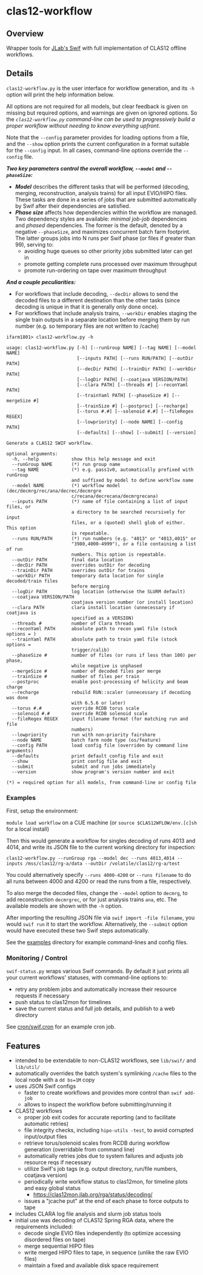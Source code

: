 # clas12-workflow

## Overview
Wrapper tools for [JLab's Swif](https://scicomp.jlab.org/docs/swif) with full implementation of CLAS12 offline workflows.

## Details
`clas12-workflow.py` is the user interface for workflow generation, and its `-h` option will print the help information below.

All options are not required for all models, but clear feedback is given on missing but required options, and warnings are given on ignored options.  So the _`clas12-workflow.py` command-line can be used to progressively build a proper workflow without needing to know everything upfront_.

Note that the `--config` parameter provides for loading options from a file, and the `--show` option prints the current configuration in a format suitable for the `--config` input.  In all cases, command-line options override the `--config` file.

**_Two key parameters control the overall workflow, `--model` and `--phaseSize`:_**

* **_Model_** describes the different tasks that will be performed (decoding, merging, reconstruction, analysis trains) for all input EVIO/HIPO files.  These tasks are done in a series of jobs that are submitted automatically by Swif after their dependencies are satisfied.
* **_Phase size_** affects how dependencies within the workflow are managed.  Two dependency styles are available: _minimal job-job_ dependencies and _phased_ dependencies.  The former is the default, denoted by a negative `--phaseSize`, and maximizes concurrent batch farm footprint.  The latter groups jobs into N runs per Swif phase (or files if greater than 99), serving to:
  * avoiding huge queues so other priority jobs submitted later can get in
  * promote getting complete runs processed over maximum throughput
  * promote run-ordering on tape over maximum throughput

**_And a couple peculiarities:_**
* For workflows that include decoding, `--decDir` allows to send the decoded files to a different destination than the other tasks (since decoding is unique in that it is generally only done once).
* For workflows that include analysis trains, `--workDir` enables staging the single train outputs in a separate location before merging them by run number (e.g. so temporary files are not written to /cache)

```
ifarm1801> clas12-workflow.py -h

usage: clas12-workflow.py [-h] [--runGroup NAME] [--tag NAME] [--model NAME]
                          [--inputs PATH] [--runs RUN/PATH] [--outDir PATH]
                          [--decDir PATH] [--trainDir PATH] [--workDir PATH]
                          [--logDir PATH] [--coatjava VERSION/PATH]
                          [--clara PATH] [--threads #] [--reconYaml PATH]
                          [--trainYaml PATH] [--phaseSize #] [--mergeSize #]
                          [--trainSize #] [--postproc] [--recharge]
                          [--torus #.#] [--solenoid #.#] [--fileRegex REGEX]
                          [--lowpriority] [--node NAME] [--config PATH]
                          [--defaults] [--show] [--submit] [--version]

Generate a CLAS12 SWIF workflow.

optional arguments:
  -h, --help            show this help message and exit
  --runGroup NAME       (*) run group name
  --tag NAME            (*) e.g. pass1v0, automatically prefixed with runGroup
                        and suffixed by model to define workflow name
  --model NAME          (*) workflow model (dec/decmrg/rec/ana/decrec/decmrgre
                        c/recana/decrecana/decmrgrecana)
  --inputs PATH         (*) name of file containing a list of input files, or
                        a directory to be searched recursively for input
                        files, or a (quoted) shell glob of either. This option
                        is repeatable.
  --runs RUN/PATH       (*) run numbers (e.g. "4013" or "4013,4015" or
                        "3980,4000-4999"), or a file containing a list of run
                        numbers. This option is repeatable.
  --outDir PATH         final data location
  --decDir PATH         overrides outDir for decoding
  --trainDir PATH       overrides outDir for trains
  --workDir PATH        temporary data location for single decoded/train files
                        before merging
  --logDir PATH         log location (otherwise the SLURM default)
  --coatjava VERSION/PATH
                        coatjava version number (or install location)
  --clara PATH          clara install location (unnecessary if coatjava is
                        specified as a VERSION)
  --threads #           number of Clara threads
  --reconYaml PATH      absolute path to recon yaml file (stock options = )
  --trainYaml PATH      absolute path to train yaml file (stock options =
                        trigger/calib)
  --phaseSize #         number of files (or runs if less than 100) per phase,
                        while negative is unphased
  --mergeSize #         number of decoded files per merge
  --trainSize #         number of files per train
  --postproc            enable post-processing of helicity and beam charge
  --recharge            rebuild RUN::scaler (unnecessary if decoding was done
                        with 6.5.6 or later)
  --torus #.#           override RCDB torus scale
  --solenoid #.#        override RCDB solenoid scale
  --fileRegex REGEX     input filename format (for matching run and file
                        numbers)
  --lowpriority         run with non-priority fairshare
  --node NAME           batch farm node type (os/feature)
  --config PATH         load config file (overriden by command line arguments)
  --defaults            print default config file and exit
  --show                print config file and exit
  --submit              submit and run jobs immediately
  --version             show program's version number and exit

(*) = required option for all models, from command-line or config file

```

### Examples

First, setup the environment:

`module load workflow` on a CUE machine (or `source $CLAS12WFLOW/env.[c]sh` for a local install)

Then this would generate a workflow for singles decoding of runs 4013 and 4014, and write its JSON file to the current working directory for inspection:

`clas12-workflow.py --runGroup rga --model dec --runs 4013,4014 --inputs /mss/clas12/rg-a/data --outDir /volatile/clas12/rg-a/test`

You could alternatively specify `--runs 4000-4200` or `--runs filename` to do all runs between 4000 and 4200 or read the runs from a file, respectively.

To also merge the decoded files, change the `--model` option to `decmrg`, to add reconstruction `decmrgrec`, or for just analysis trains `ana`, etc.  The available models are shown with the `-h` option.

After importing the resulting JSON file via `swif import -file filename`, you would `swif run` it to start the workflow.  Alternatively, the `--submit` option would have executed these two Swif steps automatically.

See the [examples](./examples) directory for example command-lines and config files. 

### Monitoring / Control
`swif-status.py` wraps various Swif commands.  By default it just prints all your current workflows' statuses, with command-line options to:
* retry any problem jobs and automatically increase their resource requests if necessary
* push status to clas12mon for timelines
* save the current status and full job details, and publish to a web directory

See [cron/swif.cron](./cron/swif.cron) for an example cron job.

## Features
* intended to be extendable to non-CLAS12 workflows, see `lib/swif/` and `lib/util/`
* automatically overrides the batch system's symlinking `/cache` files to the local node with a `dd bs=1M` copy
* uses JSON Swif configs
  * faster to create workflows and provides more control than `swif add-job`
  * allows to inspect the workflow before submitting/running it
* CLAS12 workflows
  * proper job exit codes for accurate reporting (and to facilitate automatic retries)
  * file integrity checks, including `hipo-utils -test`, to avoid corrupted input/output files
  * retrieve torus/solenoid scales from RCDB during workflow generation (overridable from command line)
  * automatically retries jobs due to system failures and adjusts job resource reqs if necessary
  * utilize Swif's job tags (e.g. output directory, run/file numbers, coatjava version)
  * periodically write workflow status to clas12mon, for timeline plots and easy global status
    * https://clas12mon.jlab.org/rga/status/decoding/
  * issues a "jcache put" at the end of each phase to force outputs to tape
* includes CLARA log file analysis and slurm job status tools
* initial use was decoding of CLAS12 Spring RGA data, where the requirements included:
  * decode single EVIO files independently (to optimize accessing disordered files on tape)
  * merge sequential HIPO files
  * write merged HIPO files to tape, in sequence (unlike the raw EVIO files)
  * maintain a fixed and available disk space requirement


